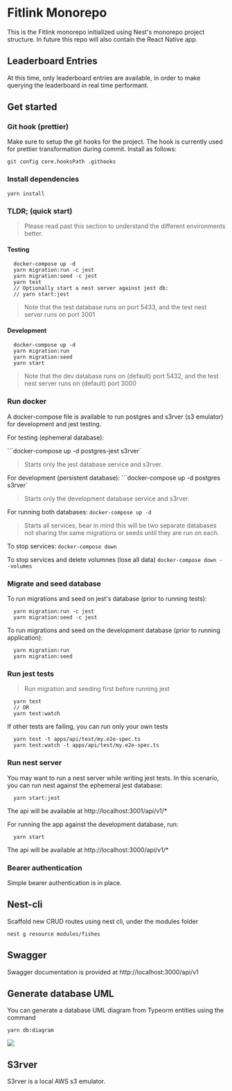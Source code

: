 # Fitlink Monorepo

This is the Fitlink monorepo initialized using Nest's monorepo project structure. In future this repo will also contain the React Native app.

## Leaderboard Entries

At this time, only leaderboard entries are available, in order to make querying the leaderboard in real time performant. 

## Get started

### Git hook (prettier)
Make sure to setup the git hooks for the project. The hook is currently used for prettier transformation during commit. Install as follows:

```git config core.hooksPath .githooks```

### Install dependencies

```yarn install```

### TLDR; (quick start)
> Please read past this section to understand the different environments better.

#### Testing
```
  docker-compose up -d
  yarn migration:run -c jest
  yarn migration:seed -c jest
  yarn test
  // Optionally start a nest server against jest db:
  // yarn start:jest 
```
> Note that the test database runs on port 5433, and the test nest server runs on port 3001

#### Development
```
  docker-compose up -d
  yarn migration:run 
  yarn migration:seed
  yarn start
```
> Note that the dev database runs on (default) port 5432, and the test nest server runs on (default) port 3000

### Run docker
A docker-compose file is available to run postgres and s3rver (s3 emulator) for development and jest testing. 

For testing (ephemeral database):

```docker-compose up -d postgres-jest s3rver`
> Starts only the jest database service and s3rver.

For development (persistent database):
```docker-compose up -d postgres s3rver`
> Starts only the development database service and s3rver.

For running both databases:
```docker-compose up -d```
> Starts all services, bear in mind this will be two separate databases not sharing the same migrations or seeds until they are run on each.

To stop services:
```docker-compose down```

To stop services and delete volumnes (lose all data)
```docker-compose down --volumes```

### Migrate and seed database
To run migrations and seed on jest's database (prior to running tests):
```
  yarn migration:run -c jest
  yarn migration:seed -c jest
```

To run migrations and seed on the development database (prior to running application):
```
  yarn migration:run
  yarn migration:seed
```

### Run jest tests
> Run migration and seeding first before running jest

```
  yarn test
  // OR
  yarn test:watch
```

If other tests are failing, you can run only your own tests
```
  yarn test -t apps/api/test/my.e2e-spec.ts
  yarn test:watch -t apps/api/test/my.e2e-spec.ts
```

### Run nest server

You may want to run a nest server while writing jest tests. In this scenario, you can run nest against the ephemeral jest database:

```
  yarn start:jest
```

The api will be available at http://localhost:3001/api/v1/*

For running the app against the development database, run:

```
  yarn start
```

The api will be available at http://localhost:3000/api/v1/*

### Bearer authentication

Simple bearer authentication is in place.

## Nest-cli

Scaffold new CRUD routes using nest cli, under the modules folder

```nest g resource modules/fishes```

## Swagger

Swagger documentation is provided at http://localhost:3000/api/v1

## Generate database UML

You can generate a database UML diagram from Typeorm entities using the command

```yarn db:diagram```

<img src="./docs/uml.svg" />

## S3rver
S3rver is a local AWS s3 emulator.
